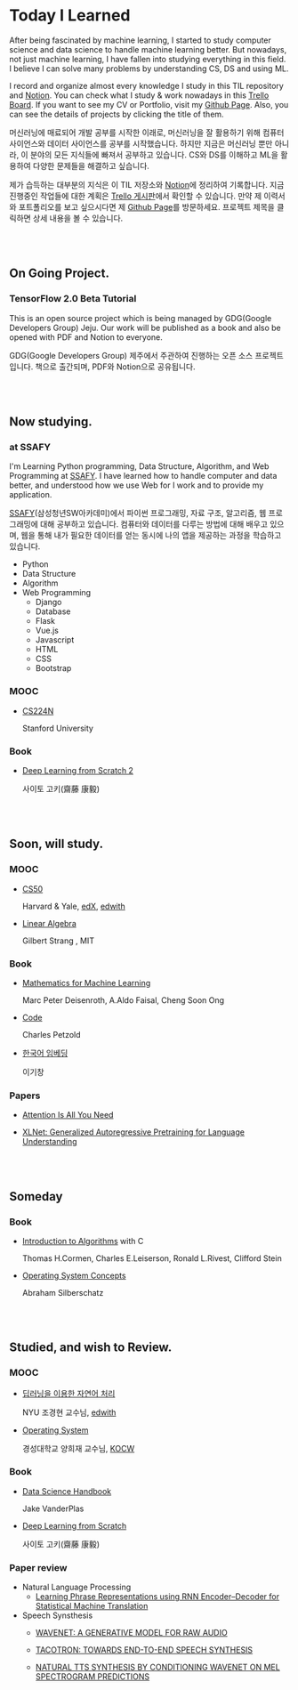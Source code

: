# Today I Learned

After being fascinated by machine learning, I started to study computer science and data science to handle machine learning better. But nowadays, not just machine learning, I have fallen into studying everything in this field. I believe I can solve many problems by understanding CS, DS and using ML.

I record and organize almost every knowledge I study in this TIL repository and [Notion](https://www.notion.so/Links-of-jarvis08-3ec5cb8df1bf453e9d78409976da54ab). You can check what I study & work nowadays in this [Trello Board](https://trello.com/b/L2OzHmaz/get-it). If you want to see my CV or Portfolio, visit my [Github Page](https://jarvis08.github.io). Also, you can see the details of projects by clicking the title of them.

머신러닝에 매료되어 개발 공부를 시작한 이래로, 머신러닝을 잘 활용하기 위해 컴퓨터 사이언스와 데이터 사이언스를 공부를 시작했습니다. 하지만 지금은 머신러닝 뿐만 아니라, 이 분야의 모든 지식들에 빠져서 공부하고 있습니다. CS와 DS를 이해하고 ML을 활용하여 다양한 문제들을 해결하고 싶습니다.

제가 습득하는 대부분의 지식은 이 TIL 저장소와 [Notion](https://www.notion.so/Links-of-jarvis08-3ec5cb8df1bf453e9d78409976da54ab)에 정리하여 기록합니다. 지금 진행중인 작업들에 대한 계획은 [Trello 게시판](https://trello.com/b/L2OzHmaz/get-it)에서 확인할 수 있습니다. 만약 제 이력서와 포트폴리오를 보고 싶으시다면 제 [Github Page](https://jarvis08.github.io)를 방문하세요. 프로젝트 제목을 클릭하면 상세 내용을 볼 수 있습니다.

<br><br>

## On Going Project.

### TensorFlow 2.0 Beta Tutorial

This is an open source project which is being managed by GDG(Google Developers Group) Jeju. Our work will be published as a book and also be opened with PDF and Notion to everyone.

GDG(Google Developers Group) 제주에서 주관하여 진행하는 오픈 소스 프로젝트입니다. 책으로 출간되며, PDF와 Notion으로 공유됩니다.

<br>

<br>

## Now studying.

### at SSAFY

I'm Learning Python programming, Data Structure, Algorithm, and Web Programming at [SSAFY](https://www.ssafy.com). I have learned how to handle computer and data better, and understood how we use Web for I work and to provide my application.

[SSAFY](https://www.ssafy.com)(삼성청년SW아카데미)에서 파이썬 프로그래밍, 자료 구조, 알고리즘, 웹 프로그래밍에 대해 공부하고 있습니다. 컴퓨터와 데이터를 다루는 방법에 대해 배우고 있으며, 웹을 통해 내가 필요한 데이터를 얻는 동시에 나의 앱을 제공하는 과정을 학습하고 있습니다.

- Python
- Data Structure
- Algorithm
- Web Programming
  - Django
  - Database
  - Flask
  - Vue.js
  - Javascript
  - HTML
  - CSS
  - Bootstrap

### MOOC

- [CS224N](https://www.youtube.com/watch?v=8rXD5-xhemo&list=PLoROMvodv4rOhcuXMZkNm7j3fVwBBY42z)

  Stanford University

### Book

- [Deep Learning from Scratch 2](http://www.hanbit.co.kr/store/books/look.php?p_code=B8950212853)

  사이토 고키(齋藤 康毅)

<br>

<br>

## Soon, will study.

### MOOC

- [CS50](https://www.edwith.org/cs50)

  Harvard & Yale, [edX](https://www.edx.org/), [edwith](https://www.edwith.org)
  
- [Linear Algebra](https://www.youtube.com/playlist?list=PLUl4u3cNGP63oMNUHXqIUcrkS2PivhN3k)

  Gilbert Strang , MIT

### Book

- [Mathematics for Machine Learning](https://mml-book.github.io/)

  Marc Peter Deisenroth, A.Aldo Faisal, Cheng Soon Ong

- [Code](http://www.charlespetzold.com/books/)

  Charles Petzold

- [한국어 임베딩](https://book.naver.com/bookdb/book_detail.nhn?bid=15431390)

  이기창

### Papers

- [Attention Is All You Need](https://arxiv.org/pdf/1706.03762.pdf)

- [XLNet: Generalized Autoregressive Pretraining for Language Understanding](https://arxiv.org/pdf/1906.08237.pdf)

<br>

<br>

## Someday

### Book

- [Introduction to Algorithms](http://www.hanbit.co.kr/store/books/look.php?p_code=B9722727468) with C

  Thomas H.Cormen, Charles E.Leiserson, Ronald L.Rivest, Clifford Stein

- [Operating System Concepts](https://book.naver.com/bookdb/book_detail.nhn?bid=7218891)

  Abraham Silberschatz

<br>

<br>

## Studied, and wish to Review.

### MOOC

- [딥러닝을 이용한 자연어 처리](https://www.edwith.org/deepnlp/joinLectures/17363)

  NYU 조경현 교수님, [edwith](https://www.edwith.org)
  
- [Operating System](http://www.kocw.net/home/cview.do?cid=5c3c30382c7bbcf6)

  경성대학교 양희재 교수님, [KOCW](http://www.kocw.net)

### Book

- [Data Science Handbook](https://jakevdp.github.io/PythonDataScienceHandbook/)

  Jake VanderPlas

- [Deep Learning from Scratch](http://www.hanbit.co.kr/media/community/review_view.html?hbr_idx=3595)

  사이토 고키(齋藤 康毅)

### Paper review

- Natural Language Processing
  - [Learning Phrase Representations using RNN Encoder–Decoder for Statistical Machine Translation](https://arxiv.org/pdf/1406.1078.pdf)
- Speech Synsthesis
  - [WAVENET: A GENERATIVE MODEL FOR RAW AUDIO](https://arxiv.org/pdf/1609.03499.pdf)

  - [TACOTRON: TOWARDS END-TO-END SPEECH SYNTHESIS](https://arxiv.org/pdf/1703.10135.pdf)

  - [NATURAL TTS SYNTHESIS BY CONDITIONING WAVENET ON MEL SPECTROGRAM
    PREDICTIONS](https://arxiv.org/pdf/1712.05884.pdf)
